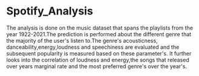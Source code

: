 # Spotify_Analysis
The analysis is done on the music dataset that spans the playlists from the year 1922-2021.The prediction is performed about the different genre that the majority of the 
user's listen to.The genre's acousticness, danceability,energy,loudness and speechiness are evaluated and the subsequent popularity is measured based on these parameter's.
It further looks into the correlation of loudness and energy,the songs that released over years marginal rate and the most preferred genre's over the year's.
